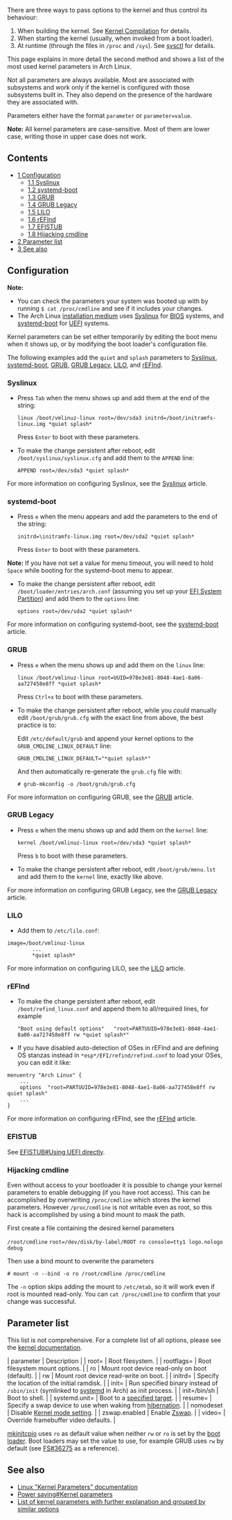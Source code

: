 There are three ways to pass options to the kernel and thus control its behaviour:

1.  When building the kernel. See [Kernel Compilation](/index.php/Kernel_Compilation "Kernel Compilation") for details.
2.  When starting the kernel (usually, when invoked from a boot loader).
3.  At runtime (through the files in `/proc` and `/sys`). See [sysctl](/index.php/Sysctl "Sysctl") for details.

This page explains in more detail the second method and shows a list of the most used kernel parameters in Arch Linux.

Not all parameters are always available. Most are associated with subsystems and work only if the kernel is configured with those subsystems built in. They also depend on the presence of the hardware they are associated with.

Parameters either have the format `parameter` or `parameter=value`.

**Note:** All kernel parameters are case-sensitive. Most of them are lower case, writing those in upper case does not work.

## Contents

*   [1 Configuration](#Configuration)
    *   [1.1 Syslinux](#Syslinux)
    *   [1.2 systemd-boot](#systemd-boot)
    *   [1.3 GRUB](#GRUB)
    *   [1.4 GRUB Legacy](#GRUB_Legacy)
    *   [1.5 LILO](#LILO)
    *   [1.6 rEFInd](#rEFInd)
    *   [1.7 EFISTUB](#EFISTUB)
    *   [1.8 Hijacking cmdline](#Hijacking_cmdline)
*   [2 Parameter list](#Parameter_list)
*   [3 See also](#See_also)

## Configuration

**Note:**

*   You can check the parameters your system was booted up with by running `$ cat /proc/cmdline` and see if it includes your changes.
*   The Arch Linux [installation medium](https://www.archlinux.org/download/) uses [Syslinux](/index.php/Syslinux "Syslinux") for [BIOS](https://en.wikipedia.org/wiki/BIOS "wikipedia:BIOS") systems, and [systemd-boot](/index.php/Systemd-boot "Systemd-boot") for [UEFI](/index.php/UEFI "UEFI") systems.

Kernel parameters can be set either temporarily by editing the boot menu when it shows up, or by modifying the boot loader's configuration file.

The following examples add the `quiet` and `splash` parameters to [Syslinux](/index.php/Syslinux "Syslinux"), [systemd-boot](/index.php/Systemd-boot "Systemd-boot"), [GRUB](/index.php/GRUB "GRUB"), [GRUB Legacy](/index.php/GRUB_Legacy "GRUB Legacy"), [LILO](/index.php/LILO "LILO"), and [rEFInd](/index.php/REFInd "REFInd").

### Syslinux

*   Press `Tab` when the menu shows up and add them at the end of the string:

	 `linux /boot/vmlinuz-linux root=/dev/sda3 initrd=/boot/initramfs-linux.img *quiet splash*` 

	Press `Enter` to boot with these parameters.

*   To make the change persistent after reboot, edit `/boot/syslinux/syslinux.cfg` and add them to the `APPEND` line:

	 `APPEND root=/dev/sda3 *quiet splash*` 

For more information on configuring Syslinux, see the [Syslinux](/index.php/Syslinux "Syslinux") article.

### systemd-boot

*   Press `e` when the menu appears and add the parameters to the end of the string:

	 `initrd=\initramfs-linux.img root=/dev/sda2 *quiet splash*` 

	Press `Enter` to boot with these parameters.

**Note:** If you have not set a value for menu timeout, you will need to hold `Space` while booting for the systemd-boot menu to appear.

*   To make the change persistent after reboot, edit `/boot/loader/entries/arch.conf` (assuming you set up your [EFI System Partition](/index.php/EFI_System_Partition "EFI System Partition")) and add them to the `options` line:

	 `options root=/dev/sda2 *quiet splash*` 

For more information on configuring systemd-boot, see the [systemd-boot](/index.php/Systemd-boot "Systemd-boot") article.

### GRUB

*   Press `e` when the menu shows up and add them on the `linux` line:

	 `linux /boot/vmlinuz-linux root=UUID=978e3e81-8048-4ae1-8a06-aa727458e8ff *quiet splash*` 

	Press `Ctrl+x` to boot with these parameters.

*   To make the change persistent after reboot, while you *could* manually edit `/boot/grub/grub.cfg` with the exact line from above, the best practice is to:

	Edit `/etc/default/grub` and append your kernel options to the `GRUB_CMDLINE_LINUX_DEFAULT` line:

	 `GRUB_CMDLINE_LINUX_DEFAULT="*quiet splash*"` 

	And then automatically re-generate the `grub.cfg` file with:

	 `# grub-mkconfig -o /boot/grub/grub.cfg` 

For more information on configuring GRUB, see the [GRUB](/index.php/GRUB "GRUB") article.

### GRUB Legacy

*   Press `e` when the menu shows up and add them on the `kernel` line:

	 `kernel /boot/vmlinuz-linux root=/dev/sda3 *quiet splash*` 

	Press `b` to boot with these parameters.

*   To make the change persistent after reboot, edit `/boot/grub/menu.lst` and add them to the `kernel` line, exactly like above.

For more information on configuring GRUB Legacy, see the [GRUB Legacy](/index.php/GRUB_Legacy "GRUB Legacy") article.

### LILO

*   Add them to `/etc/lilo.conf`:

```
image=/boot/vmlinuz-linux
        ...
        *quiet splash*
```

For more information on configuring LILO, see the [LILO](/index.php/LILO "LILO") article.

### rEFInd

*   To make the change persistent after reboot, edit `/boot/refind_linux.conf` and append them to all/required lines, for example

	 `"Boot using default options"   "root=PARTUUID=978e3e81-8048-4ae1-8a06-aa727458e8ff rw *quiet splash*"` 

*   If you have disabled auto-detection of OSes in rEFInd and are defining OS stanzas instead in `*esp*/EFI/refind/refind.conf` to load your OSes, you can edit it like:

```
menuentry "Arch Linux" {
	...
	options  "root=PARTUUID=978e3e81-8048-4ae1-8a06-aa727458e8ff rw quiet splash"
	...
}

```

For more information on configuring rEFInd, see the [rEFInd](/index.php/REFInd "REFInd") article.

### EFISTUB

See [EFISTUB#Using UEFI directly](/index.php/EFISTUB#Using_UEFI_directly "EFISTUB").

### Hijacking cmdline

Even without access to your bootloader it is possible to change your kernel parameters to enable debugging (if you have root access). This can be accomplished by overwriting `/proc/cmdline` which stores the kernel parameters. However `/proc/cmdline` is not writable even as root, so this hack is accomplished by using a bind mount to mask the path.

First create a file containing the desired kernel parameters

 `/root/cmdline`  `root=/dev/disk/by-label/ROOT ro console=tty1 logo.nologo debug` 

Then use a bind mount to overwrite the parameters

```
# mount -n --bind -o ro /root/cmdline /proc/cmdline

```

The `-n` option skips adding the mount to `/etc/mtab`, so it will work even if root is mounted read-only. You can `cat /proc/cmdline` to confirm that your change was successful.

## Parameter list

This list is not comprehensive. For a complete list of all options, please see the [kernel documentation](https://www.kernel.org/doc/Documentation/kernel-parameters.txt).

| parameter | Description |
| root= | Root filesystem. |
| rootflags= | Root filesystem mount options. |
| ro | Mount root device read-only on boot (default). |
| rw | Mount root device read-write on boot. |
| initrd= | Specify the location of the initial ramdisk. |
| init= | Run specified binary instead of `/sbin/init` (symlinked to [systemd](/index.php/Systemd "Systemd") in Arch) as init process. |
| init=/bin/sh | Boot to shell. |
| systemd.unit= | Boot to a [specified target](/index.php/Systemd#Targets_table "Systemd"). |
| resume= | Specify a swap device to use when waking from [hibernation](/index.php/Hibernation "Hibernation"). |
| nomodeset | Disable [Kernel mode setting](/index.php/Kernel_mode_setting "Kernel mode setting"). |
| zswap.enabled | Enable [Zswap](/index.php/Zswap "Zswap"). |
| video=<videosetting> | Override framebuffer video defaults. |

 [mkinitcpio](/index.php/Mkinitcpio "Mkinitcpio") uses `ro` as default value when neither `rw` or `ro` is set by the [boot loader](/index.php/Boot_loader "Boot loader"). Boot loaders may set the value to use, for example GRUB uses `rw` by default (see [FS#36275](https://bugs.archlinux.org/task/36275) as a reference).

## See also

*   [Linux "Kernel Parameters" documentation](https://www.kernel.org/doc/Documentation/admin-guide/kernel-parameters.txt)
*   [Power saving#Kernel parameters](/index.php/Power_saving#Kernel_parameters "Power saving")
*   [List of kernel parameters with further explanation and grouped by similar options](http://files.kroah.com/lkn/lkn_pdf/ch09.pdf)